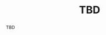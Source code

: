 --- 
key: hanspeter 
speaker: Hanspeter Pfister
website: https://vcg.seas.harvard.edu/people/hanspeter-pfister
affiliation: MIT
title: TBD
time: 
picture: pfister.jpg
picture-note: Hanspeter Pfister
slides: 
bio: |
    Hanspeter Pfister is An Wang Professor of Computer Science in the School of Engineering and Applied Sciences at Harvard University. Before joining Harvard he worked for over a decade at Mitsubishi Electric Research Laboratories where he was Associate Director and Senior Research Scientist. He was the chief architect of VolumePro, Mitsubishi Electric's award-winning real-time volume rendering hardware for PCs. Dr. Pfister has a Ph.D. in Computer Science from the State University of New York at Stony Brook and an M.S. in Electrical Engineering from ETH Zurich, Switzerland. He is the recipient of the 2010 IEEE Visualization Technical Achievement award and the Petra T. Shattuck Excellence in Teaching Award in 2009. He is co-editor of the first textbook on Point-Based Computer Graphics, published by Elsevier in 2007, and was Technical Papers Chair for SIGGRAPH 2012.
abstract: |
    TBD
---